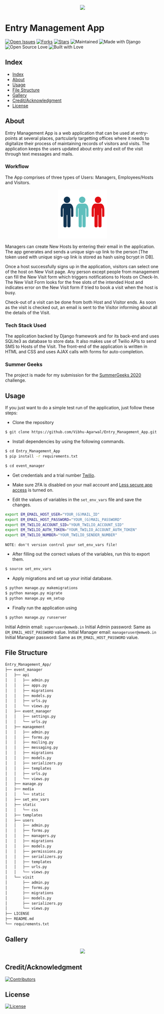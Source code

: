 

<p align="center">
  <img src="./logo/logo.png" width="160">
</p>

# Entry Management App

[![Open Issues](https://img.shields.io/github/issues/Vibhu-Agarwal/Entry_Management_App?style=for-the-badge)](https://github.com/Vibhu-Agarwal/Entry_Management_App/issues) [![Forks](https://img.shields.io/github/forks/Vibhu-Agarwal/Entry_Management_App?style=for-the-badge)](https://github.com/Vibhu-Agarwal/Entry_Management_App/network/members) [![Stars](https://img.shields.io/github/stars/Vibhu-Agarwal/Entry_Management_App?style=for-the-badge)](https://github.com/Vibhu-Agarwal/Entry_Management_App/stargazers) ![Maintained](https://img.shields.io/maintenance/yes/2019?style=for-the-badge&logo=github)  ![Made with Django](https://img.shields.io/badge/Made%20with-Django-blueviolet?style=for-the-badge&logo=django)  ![Open Source Love](https://img.shields.io/badge/Open%20Source-%E2%99%A5-red?style=for-the-badge&logo=open-source-initiative)  ![Built with Love](https://img.shields.io/badge/Built%20With-%E2%99%A5-critical?style=for-the-badge&logo=ko-fi) 


## Index

- [Index](#index)
- [About](#about)
- [Usage](#usage)
- [File Structure](#file-structure)
- [Gallery](#gallery)
- [Credit/Acknowledgment](#creditacknowledgment)
- [License](#license)

## About

Entry Management App is a web application that can be used at entry-points at several places, partcularly targetting offices where it needs to digitalize their process of maintaining records of visitors and visits. The application keeps the users updated about entry and exit of the visit through text messages and mails.

### Workflow
The App comprises of three types of Users: Managers, Employees/Hosts and Visitors.
<p align="center">
  <img src="./readme_files/visitor_manager_host.png" width="160">
</p>
Managers can create New Hosts by entering their email in the application. The app generates and sends a unique sign-up link to the person [The token used with unique sign-up link is stored as hash using bcrypt in DB].

Once a host successfully signs up in the application, visitors can select one of the host on New Visit page. Any person except people from management can fill the New Visit form which triggers notifications to Hosts on Check-In.
The New Visit Form looks for the free slots of the intended Host and indicates error on the New Visit form if tried to book a visit when the host is busy.

Check-out of a visit can be done from both Host and Visitor ends. As soon as the visit is checked out, an email is sent to the Visitor informing about all the details of the Visit.

### Tech Stack Used
The application backed by Django framework and for its back-end and uses SQLite3 as database to store data. It also makes use of Twilio APIs to send SMS to Hosts of the Visit. The front-end of the application is written in HTML and CSS and uses AJAX calls with forms for auto-completion.

### Summer Geeks
The project is made for my submission for the [SummerGeeks 2020](https://summergeeks.in/) challenge.

## Usage

If you just want to do a simple test run of the application, just follow these steps:

- Clone the repository

```bash
$ git clone https://github.com/Vibhu-Agarwal/Entry_Management_App.git
```
- Install dependencies by using the following commands.

```bash
$ cd Entry_Management_App
$ pip install -r requirements.txt
```
```bash
$ cd event_manager
```
- Get credentials and a trial number [Twilio](www.twilio.com/referral/vqcjRB).
- Make sure 2FA is disabled on your mail account and [Less secure app access](https://myaccount.google.com/lesssecureapps) is turned on.

- Edit the values of variables in the `set_env_vars` file and save the changes.
```bash
export EM_EMAIL_HOST_USER="YOUR_(G)MAIL_ID"
export EM_EMAIL_HOST_PASSWORD="YOUR_(G)MAIL_PASSWORD"
export EM_TWILIO_ACCOUNT_SID="YOUR_TWILIO_ACCOUNT_SID"
export EM_TWILIO_AUTH_TOKEN="YOUR_TWILIO_ACCOUNT_AUTH_TOKEN"
export EM_TWILIO_NUMBER="YOUR_TWILIO_SENDER_NUMBER"
```
`NOTE: don't version control your set_env_vars file!`
- After filling out the correct values of the variables, run this to export them.
```bash
$ source set_env_vars
```

- Apply migrations and set up your initial database.

```bash
$ python manage.py makemigrations
$ python manage.py migrate
$ python manage.py em_setup
```  

- Finally run the application using 

```bash
$ python manage.py runserver
```  

Initial Admin email: `superuser@emweb.in`
Initial Admin password: Same as `EM_EMAIL_HOST_PASSWORD` value.
Initial Manager email: `manageruser@emweb.in`
Initial Manager password: Same as `EM_EMAIL_HOST_PASSWORD` value.

## File Structure

```bash
Entry_Management_App/
├── event_manager
│   ├── api
│   │   ├── admin.py
│   │   ├── apps.py
│   │   ├── migrations
│   │   ├── models.py
│   │   ├── urls.py
│   │   └── views.py
│   ├── event_manager
│   │   ├── settings.py
│   │   └── urls.py
│   ├── management
│   │   ├── admin.py
│   │   ├── forms.py
│   │   ├── mailing.py
│   │   ├── messaging.py
│   │   ├── migrations
│   │   ├── models.py
│   │   ├── serializers.py
│   │   ├── templates
│   │   ├── urls.py
│   │   └── views.py
│   ├── manage.py
│   ├── media
│   │   └── static
│   ├── set_env_vars
│   ├── static
│   │   └── css
│   ├── templates
│   ├── users
│   │   ├── admin.py
│   │   ├── forms.py
│   │   ├── managers.py
│   │   ├── migrations
│   │   ├── models.py
│   │   ├── permissions.py
│   │   ├── serializers.py
│   │   ├── templates
│   │   ├── urls.py
│   │   └── views.py
│   └── visit
│       ├── admin.py
│       ├── forms.py
│       ├── migrations
│       ├── models.py
│       ├── serializers.py
│       └── views.py
├── LICENSE
├── README.md
└── requirements.txt
```


## Gallery

<p align="center">
  <img src="./gallery/img1.png">
</p>


## Credit/Acknowledgment
[![Contributors](https://img.shields.io/github/contributors/Vibhu-Agarwal/Entry_Management_App?style=for-the-badge)](https://github.com/Vibhu-Agarwal/Entry_Management_App/graphs/contributors)

## License
[![License](https://img.shields.io/github/license/Vibhu-Agarwal/Entry_Management_App?style=for-the-badge)](https://github.com/Vibhu-Agarwal/Entry_Management_App/blob/master/LICENSE)
